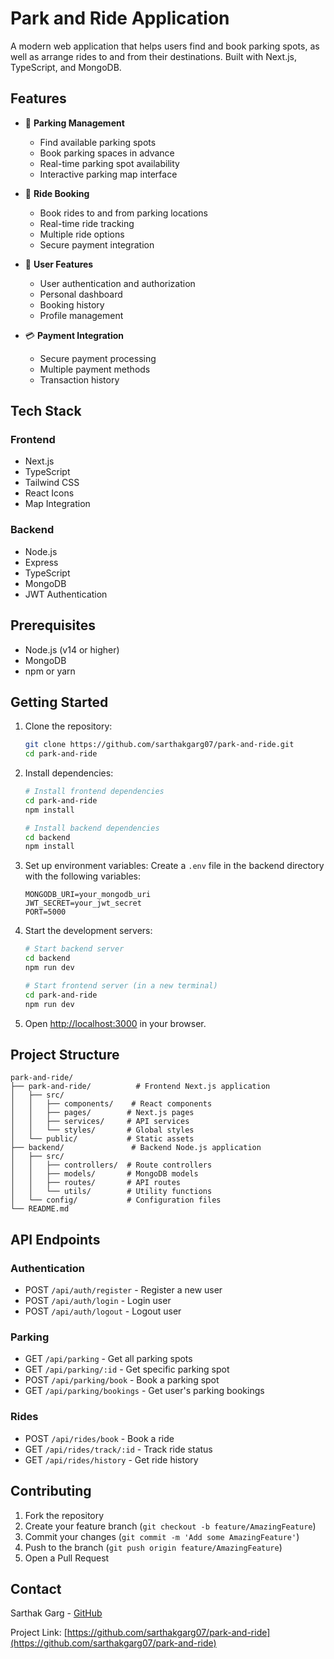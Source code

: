 # Park and Ride Application

A modern web application that helps users find and book parking spots, as well as arrange rides to and from their destinations. Built with Next.js, TypeScript, and MongoDB.

## Features

- 🚗 **Parking Management**
  - Find available parking spots
  - Book parking spaces in advance
  - Real-time parking spot availability
  - Interactive parking map interface

- 🚕 **Ride Booking**
  - Book rides to and from parking locations
  - Real-time ride tracking
  - Multiple ride options
  - Secure payment integration

- 👤 **User Features**
  - User authentication and authorization
  - Personal dashboard
  - Booking history
  - Profile management

- 💳 **Payment Integration**
  - Secure payment processing
  - Multiple payment methods
  - Transaction history

## Tech Stack

### Frontend
- Next.js
- TypeScript
- Tailwind CSS
- React Icons
- Map Integration

### Backend
- Node.js
- Express
- TypeScript
- MongoDB
- JWT Authentication

## Prerequisites

- Node.js (v14 or higher)
- MongoDB
- npm or yarn

## Getting Started

1. Clone the repository:
   ```bash
   git clone https://github.com/sarthakgarg07/park-and-ride.git
   cd park-and-ride
   ```

2. Install dependencies:
   ```bash
   # Install frontend dependencies
   cd park-and-ride
   npm install

   # Install backend dependencies
   cd backend
   npm install
   ```

3. Set up environment variables:
   Create a `.env` file in the backend directory with the following variables:
   ```
   MONGODB_URI=your_mongodb_uri
   JWT_SECRET=your_jwt_secret
   PORT=5000
   ```

4. Start the development servers:
   ```bash
   # Start backend server
   cd backend
   npm run dev

   # Start frontend server (in a new terminal)
   cd park-and-ride
   npm run dev
   ```

5. Open [http://localhost:3000](http://localhost:3000) in your browser.

## Project Structure

```
park-and-ride/
├── park-and-ride/          # Frontend Next.js application
│   ├── src/
│   │   ├── components/    # React components
│   │   ├── pages/        # Next.js pages
│   │   ├── services/     # API services
│   │   └── styles/       # Global styles
│   └── public/           # Static assets
├── backend/               # Backend Node.js application
│   ├── src/
│   │   ├── controllers/  # Route controllers
│   │   ├── models/       # MongoDB models
│   │   ├── routes/       # API routes
│   │   └── utils/        # Utility functions
│   └── config/           # Configuration files
└── README.md
```

## API Endpoints

### Authentication
- POST `/api/auth/register` - Register a new user
- POST `/api/auth/login` - Login user
- POST `/api/auth/logout` - Logout user

### Parking
- GET `/api/parking` - Get all parking spots
- GET `/api/parking/:id` - Get specific parking spot
- POST `/api/parking/book` - Book a parking spot
- GET `/api/parking/bookings` - Get user's parking bookings

### Rides
- POST `/api/rides/book` - Book a ride
- GET `/api/rides/track/:id` - Track ride status
- GET `/api/rides/history` - Get ride history

## Contributing

1. Fork the repository
2. Create your feature branch (`git checkout -b feature/AmazingFeature`)
3. Commit your changes (`git commit -m 'Add some AmazingFeature'`)
4. Push to the branch (`git push origin feature/AmazingFeature`)
5. Open a Pull Request

## Contact

Sarthak Garg - [GitHub](https://github.com/sarthakgarg07)

Project Link: [https://github.com/sarthakgarg07/park-and-ride](https://github.com/sarthakgarg07/park-and-ride)
